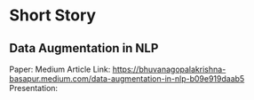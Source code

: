 # Short Story
## Data Augmentation in NLP

Paper:
Medium Article Link: https://bhuvanagopalakrishna-basapur.medium.com/data-augmentation-in-nlp-b09e919daab5
Presentation: 


